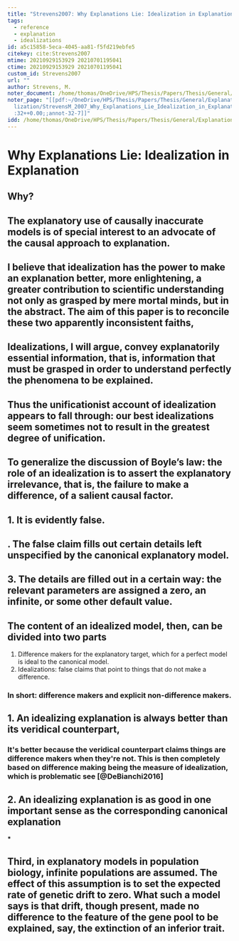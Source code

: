 ```yaml
---
title: "Strevens2007: Why Explanations Lie: Idealization in Explanation"
tags:
  - reference
  - explanation
  - idealizations
id: a5c15858-5eca-4045-aa81-f5fd219ebfe5
citekey: cite:Strevens2007
mtime: 20210929153929 20210701195041
ctime: 20210929153929 20210701195041
custom_id: Strevens2007
url: ""
author: Strevens, M.
noter_document: /home/thomas/OneDrive/HPS/Thesis/Papers/Thesis/General/Explanation_Idealization/StrevensM_2007_Why_Explanations_Lie_Idealization_in_Explanation.pdf
noter_page: "[[pdf:~/OneDrive/HPS/Thesis/Papers/Thesis/General/Explanation_Idea\
  lization/StrevensM_2007_Why_Explanations_Lie_Idealization_in_Explanation.pdf:\
  :32++0.00;;annot-32-7]]"
idd: /home/thomas/OneDrive/HPS/Thesis/Papers/Thesis/General/Explanation_Idealization/StrevensM_2007_Why_Explanations_Lie_Idealization_in_Explanation.pdf-annot-32-7
---
```


# Why Explanations Lie: Idealization in Explanation

## Why?

## The explanatory use of causally inaccurate models is of special interest to an advocate of the causal approach to explanation.

## I believe that idealization has the power to make an explanation better, more enlightening, a greater contribution to scientific understanding not only as grasped by mere mortal minds, but in the abstract. The aim of this paper is to reconcile these two apparently inconsistent faiths,

## Idealizations, I will argue, convey explanatorily essential information, that is, information that must be grasped in order to understand perfectly the phenomena to be explained.

## Thus the unificationist account of idealization appears to fall through: our best idealizations seem sometimes not to result in the greatest degree of unification.

## To generalize the discussion of Boyle’s law: the role of an idealization is to assert the explanatory irrelevance, that is, the failure to make a difference, of a salient causal factor.

## 1. It is evidently false.

## . The false claim fills out certain details left unspecified by the canonical explanatory model.

## 3. The details are filled out in a certain way: the relevant parameters are assigned a zero, an infinite, or some other default value.

## The content of an idealized model, then, can be divided into two parts

1) Difference makers for the explanatory target, which for a perfect model is ideal to the canonical model.
2) Idealizations: false claims that point to things that do not make a difference.

### In short: difference makers and explicit non-difference makers.

## 1. An idealizing explanation is always better than its veridical counterpart,

### It's better because the veridical counterpart claims things are difference makers when they're not. This is then completely based on difference making being the measure of idealization, which is problematic see [@DeBianchi2016]

## 2. An idealizing explanation is as good in one important sense as the corresponding canonical explanation

**\***

## Third, in explanatory models in population biology, infinite populations are assumed. The effect of this assumption is to set the expected rate of genetic drift to zero. What such a model says is that drift, though present, made no difference to the feature of the gene pool to be explained, say, the extinction of an inferior trait.
